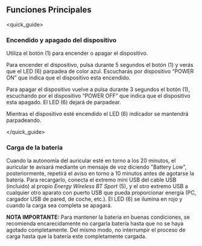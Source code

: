 ## Funciones Principales
<quick_guide>
### Encendido y apagado del dispositivo

Utiliza el botón (1) para encender o apagar el dispositivo.

Para encender el dispositivo, pulsa durante 5 segundos el botón (1) y verás que el LED (6) parpadea de color azul. Escucharás por dispositivo “POWER ON” que indica que el dispositivo esta encendido. 

Para apagar el dispositivo vuelve a pulsa durante 3 segundos el botón (1), escuchando por el dispositivo “POWER OFF” que indica que el dispositivo esta apagado. El LED  (6) dejará de parpadear. 

Mientras el dispositivo esté encendido el LED (6) indicador se mantendrá parpadeando.

</quick_guide>

### Carga de la batería

Cuando la autonomía del auricular esté en torno a los 20 minutos, el auricular te avisará mediante un mensaje de voz diciendo "Battery Low", posteriormente, repetirá el aviso en torno a 10 minutos antes de agotarse la batería. Para recargarlo, conecta el extremo mini USB del cable USB (incluido) al propio *Energy Wireless BT Sport* (5), y el otro extremo USB a cualquier otro aparato con puerto USB que pueda proporcionar energía (PC, cargador USB de pared, de coche, etc.). El LED (6) se ilumina en rojo y cuando la carga sea completa se apagará.

**NOTA IMPORTANTE:** Para mantener la batería en buenas condiciones, se recomienda encarecidamente no cargarla batería hasta que no se haya agotado completamente. Del mismo modo, no interrumpir el proceso de carga hasta que la batería este completamente cargada.

